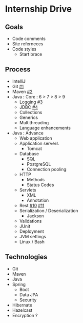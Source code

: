 # Internship Drive

## Goals

* Code comments
* Site referneces
* Code styles
  * Start brace 

## Process

* IntelliJ
* Git [#1](https://github.com/locationguru-solutions/internship-drive-2018/issues/1)
* Maven [#2](https://github.com/locationguru-solutions/internship-drive-2018/issues/2)
* Java : Core : 6 > 7 > 8 > 9
  * Logging [#3](https://github.com/locationguru-solutions/internship-drive-2018/issues/3)
  * JDBC [#4](https://github.com/locationguru-solutions/internship-drive-2018/issues/4)
  * Collections
  * Generics
  * Multithreading
  * Language enhancements
* Java : Advance
  * Web application
  * Application servers
    * Tomcat
  * Database
    * SQL
    * PostgreSQL
    * Connection pooling
  * HTTP
    * Methods
    * Status Codes
  * Servlets
    * XML
    * Annotation
  * Rest [#10](https://github.com/locationguru-solutions/internship-drive-2018/issues/10) [#11](https://github.com/locationguru-solutions/internship-drive-2018/issues/11)
  * Serialization / Deserialization
    * Jackson
  * Validations
  * JUnit
  * Deployment
  * JVM settings
  * Linux / Bash

## Technologies

* Git
* Maven
* Java
* Spring
  * Boot
  * Data JPA
  * Security
* Hibernate
* Hazelcast
* Encryption ?
